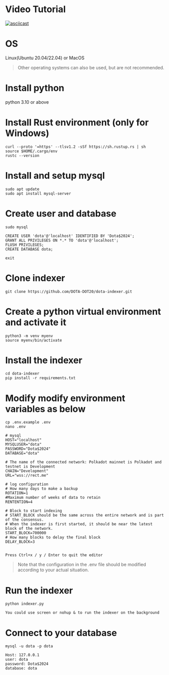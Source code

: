 # Video Tutorial
[![asciicast](https://asciinema.org/a/HNjOsxkvpNGFF4yGZhM9DseEr.svg)](https://asciinema.org/a/HNjOsxkvpNGFF4yGZhM9DseEr)

# OS
Linux(Ubuntu 20.04/22.04) or MacOS
> Other operating systems can also be used, but are not recommended.


# Install python
python 3.10 or above

# Install Rust environment (only for Windows)
```angular2html
curl --proto '=https' --tlsv1.2 -sSf https://sh.rustup.rs | sh
source $HOME/.cargo/env
rustc --version
```

# Install and setup mysql
```
sudo apt update
sudo apt install mysql-server
```

# Create user and database

```
sudo mysql

CREATE USER 'dota'@'localhost' IDENTIFIED BY 'Dota$2024';
GRANT ALL PRIVILEGES ON *.* TO 'dota'@'localhost';
FLUSH PRIVILEGES;
CREATE DATABASE dota;

exit
```

# Clone indexer
```
git clone https://github.com/DOTA-DOT20/dota-indexer.git 
```

# Create a python virtual environment and activate it
```angular2html
python3 -m venv myenv
source myenv/bin/activate
```

# Install the indexer
```angular2html
cd dota-indexer
pip install -r requirements.txt
```
# Modify modify environment variables as below

```angular2html
cp .env.example .env
nano .env

# mysql
HOST="localhost"
MYSQLUSER="dota"
PASSWORD="Dota$2024"
DATABASE="dota"

# The name of the connected network: Polkadot mainnet is Polkadot and testnet is Development
CHAIN="Development"
URL="wss://rect.me"

# log configuration
# How many days to make a backup
ROTATION=1
#Maximum number of weeks of data to retain
RENTENTION=4

# Block to start indexing
# START_BLOCK should be the same across the entire network and is part of the consensus.
# When the indexer is first started, it should be near the latest block of the network.
START_BLOCK=700000
# How many blocks to delay the final block
DELAY_BLOCK=3


Press Ctrl+x / y / Enter to quit the editor
```



> Note that the configuration in the .env file should be modified according to your actual situation.

# Run the indexer
```angular2html
python indexer.py

You could use screen or nohup & to run the indexer on the background
```

# Connect to your database
```
mysql -u dota -p dota

Host: 127.0.0.1
user: dota
password: Dota$2024
database: dota
```
